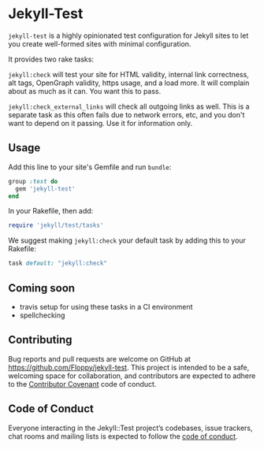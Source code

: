 # Jekyll-Test

`jekyll-test` is a highly opinionated test configuration for Jekyll sites to let you create well-formed sites with minimal configuration.

It provides two rake tasks:

`jekyll:check` will test your site for HTML validity, internal link correctness, alt tags, OpenGraph validity, https usage, and a load more. It will complain about as much as it can. You want this to pass.

`jekyll:check_external_links` will check all outgoing links as well. This is a separate task as this often fails due to network errors, etc, and you don't want to depend on it passing. Use it for information only.

## Usage

Add this line to your site's Gemfile and run `bundle`:

```ruby
group :test do
  gem 'jekyll-test'
end
```

In your Rakefile, then add:

```ruby
require 'jekyll/test/tasks'
```

We suggest making `jekyll:check` your default task by adding this to your Rakefile:

```rake
task default: "jekyll:check"
```

## Coming soon

* travis setup for using these tasks in a CI environment
* spellchecking

## Contributing

Bug reports and pull requests are welcome on GitHub at https://github.com/Floppy/jekyll-test. This project is intended to be a safe, welcoming space for collaboration, and contributors are expected to adhere to the [Contributor Covenant](http://contributor-covenant.org) code of conduct.

## Code of Conduct

Everyone interacting in the Jekyll::Test project’s codebases, issue trackers, chat rooms and mailing lists is expected to follow the [code of conduct](https://github.com/[USERNAME]/jekyll-test/blob/master/CODE_OF_CONDUCT.md).